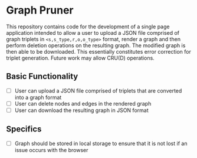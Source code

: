 # Graph Pruner



This repository contains code for the development of a single page application intended to allow a user to upload a JSON file comprised of graph triplets in `<s,s_type,r,o,o_type>` format, render a graph and then perform deletion operations on the resulting graph. The modified graph is then able to be downloaded. This essentially constitutes error correction for triplet generation. Future work may allow CRU(D) operations.

## Basic Functionality
- [ ] User can upload a JSON file comprised of triplets that are converted into a graph format
- [ ] User can delete nodes and edges in the rendered graph
- [ ] User can download the resulting graph in JSON format

## Specifics
- [ ] Graph should be stored in local storage to ensure that it is not lost if an issue occurs with the browser